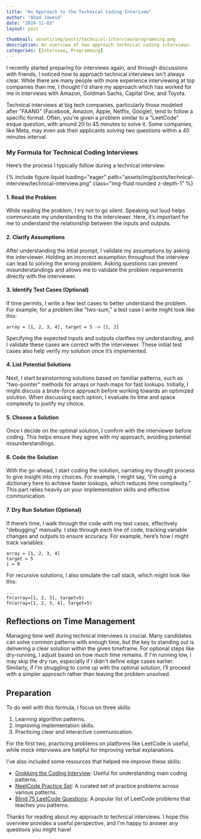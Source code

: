 ```yaml
---
title: "An Approach to the Technical Coding Interivew"
author: "Ahad Jawaid"
date: "2024-11-03"
layout: post

thumbnail: assets/img/posts/technical-interview/programming.png
description: An overview of how approach technical coding interviews.
categories: [Interview, Programming]
---
```


I recently started preparing for interviews again, and through discussions with friends, I noticed how to approach technical interviews isn't always clear. While there are many people with more experience interviewing at top companies than me, I thought I'd share my approach which has worked for me in interviews with Amazon, Goldman Sachs, Capital One, and Toyota.

Technical interviews at big tech companies, particularly those modeled after "FAANG" (Facebook, Amazon, Apple, Netflix, Google), tend to follow a specific format. Often, you're given a problem similar to a "LeetCode" esque question, with around 20 to 45 minutes to solve it. Some companies, like Meta, may even ask their applicants solving two questions within a 40 minutes interval.

### My Formula for Technical Coding Interviews

Here’s the process I typically follow during a technical interview:

{% include figure.liquid loading="eager" path="assets/img/posts/technical-interview/technical-interview.png" class="img-fluid rounded z-depth-1" %}

#### 1. Read the Problem

While reading the problem, I try not to go silent. Speaking out loud helps communicate my understanding to the interviewer. Here, it’s important for me to understand the relationship between the inputs and outputs. 

#### 2. Clarify Assumptions

After understanding the intial prompt, I validate my assumptions by asking the interviewer. Holding an incorrect assumption throughout the interview can lead to solving the wrong problem. Asking questions can prevent misunderstandings and allows me to validate the problem requirements directly with the interviewer.

#### 3. Identify Test Cases (Optional)

If time permits, I write a few test cases to better understand the problem. For example, for a problem like "two-sum," a test case I write might look like this:

```
array = [1, 2, 3, 4], target = 5 -> [1, 2]
```

Specifying the expected inputs and outputs clarifies my understanding, and I validate these cases are correct with the interviewer. These initial test cases also help verify my solution once it’s implemented.

#### 4. List Potential Solutions

Next, I start brainstorming solutions based on familiar patterns, such as "two-pointer" methods for arrays or hash maps for fast lookups. Initially, I might discuss a brute-force approach before working towards an optimized solution. When discussing each option, I evaluate its time and space complexity to justify my choice.

#### 5. Choose a Solution

Once I decide on the optimal solution, I confirm with the interviewer before coding. This helps ensure they agree with my approach, avoiding potential misunderstandings.

#### 6. Code the Solution

With the go-ahead, I start coding the solution, narrating my thought process to give insight into my choices. For example, I might say, “I’m using a dictionary here to achieve faster lookups, which reduces time complexity.” This part relies heavily on your implementation skills and effective communication.

#### 7. Dry Run Solution (Optional)

If there’s time, I walk through the code with my test cases, effectively "debugging" manually. I step through each line of code, tracking variable changes and outputs to ensure accuracy. For example, here’s how I might track variables:

```
array = [1, 2, 3, 4]
target = 5
i = 0
```

For recursive solutions, I also simulate the call stack, which might look like this:

```
...
fn(array=[1, 2, 3], target=5)
fn(array=[1, 2, 3, 4], target=5)
```

## Reflections on Time Management

Managing time well during technical interviews is crucial. Many candidates can solve common patterns with enough time, but the key to standing out is delivering a clear solution within the given timeframe. For optional steps like dry-running, I adjust based on how much time remains. If I'm running low, I may skip the dry run, especially if I didn't define edge cases earlier. Similarly, if I'm struggling to come up with the optimal solution, I’ll proceed with a simpler approach rather than leaving the problem unsolved.

## Preparation

To do well with this formula, I focus on three skills:

1. Learning algorithm patterns.
2. Improving implementation skills.
3. Practicing clear and interactive communication.

For the first two, practicing problems on platforms like LeetCode is useful, while mock interviews are helpful for improving verbal explanations.

I've also included some resources that helped me improve these skills:
- [Grokking the Coding Interview](https://www.designgurus.io/course/grokking-the-coding-interview): Useful for understanding main coding patterns.
- [NeetCode Practice Set](https://neetcode.io/practice): A curated set of practice problems across various patterns.
- [Blind 75 LeetCode Questions](https://leetcode.com/discuss/general-discussion/460599/blind-75-leetcode-questions): A popular list of LeetCode problems that teaches you patterns.


Thanks for reading about my approach to technical interviews. I hope this overview provides a useful perspective, and I'm happy to answer any questions you might have!
